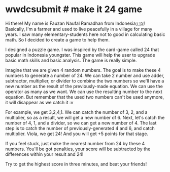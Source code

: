 # wwdcsubmit # make it 24 game
Hi there!
My name is Fauzan Naufal Ramadhan from Indonesia🇮🇩!
Basically, I'm a farmer and used to live peacefully in a village for many years.
I saw many elementary-students here not to good in calculating basic math.
So I decided to create a game to help them.


I designed a puzzle game. I was inspired by the card-game called 24 that popular in Indonesia youngster.
This game will help the user to upgrade basic math skills and basic analysis.
The game is really simple.

Imagine that we are given 4 random numbers. The goal is to make these 4 numbers to generate a number of 24.
We can take 2 number and use adder, subtractor, multiplier, or divider
to combine the two numbers so we'll have a new number as the result of the previously-made equation.
We can use the operator as many as we want.
We can use the resulting number to the next equation.
But remember that the used two numbers can't be used anymore, it will disappear as we catch it :v

For example,
we get 3,2,4,1.
We can catch the number of 3, 2, and a multiplier, so as a result, we will get a new number of 6.
Next, let's catch the number of 4, 1, and a divider, so we can get a new number of 4.
The last step is to catch the number of previously-generated 4 and 6, and catch multiplier.
Viola, we get 24! And you will get +5 points for that stage.

If you feel stuck, just make the nearest number from 24 by these 4 numbers.
You'll be got penalties, your score will be subtracted by the differences within your result and 24!

Try to get the highest score in three minutes, and beat your friends!
